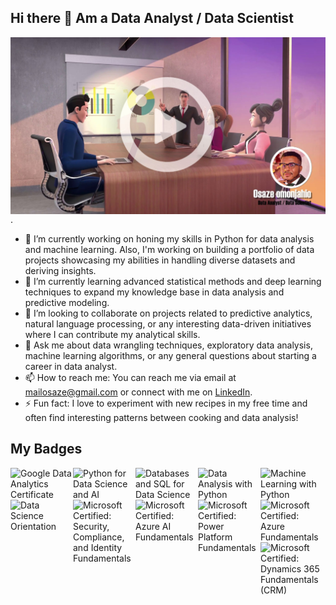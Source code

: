 ## Hi there 👋 Am a Data Analyst / Data Scientist

[<img align="left" alt="Data Analyst Profile Video" src="data-analyst-play.jpg"/>](https://youtu.be/1QlIFjICxzA)

.

- 🔭 I’m currently working on honing my skills in Python for data analysis and machine learning. Also, I'm working on building a portfolio of data projects showcasing my abilities in handling diverse datasets and deriving insights.
- 🌱 I’m currently learning advanced statistical methods and deep learning techniques to expand my knowledge base in data analysis and predictive modeling.
- 👯 I’m looking to collaborate on projects related to predictive analytics, natural language processing, or any interesting data-driven initiatives where I can contribute my analytical skills.
- 💬 Ask me about data wrangling techniques, exploratory data analysis, machine learning algorithms, or any general questions about starting a career in data analyst.
- 📫 How to reach me: You can reach me via email at mailosaze@gmail.com or connect with me on [LinkedIn](https://www.linkedin.com/in/osaze-omonjahio-ba65855b/).
- ⚡ Fun fact: I love to experiment with new recipes in my free time and often find interesting patterns between cooking and data analysis!

## My Badges

[<img align="left" alt="Google Data Analytics Certificate" width="100px" src="https://images.credly.com/size/220x220/images/d41de2b7-cbc2-47ec-bcf1-ebecbe83872f/GCC_badge_DA_1000x1000.png"/>](https://www.credly.com/badges/4395c6c0-e98f-4922-af7d-4b0d1fa28655/public_url)
[<img align="left" alt="Python for Data Science and AI" width="100px" src="https://images.credly.com/size/220x220/images/0571ab1d-f43b-43d9-9c68-8ebd0ebd61b7/Python_for_Data_Sci_and_AI_Foundational.png"/>](https://www.credly.com/badges/17ebf373-c143-4000-897d-b4910c3582a0/public_url)
[<img align="left" alt="Databases and SQL for Data Science" width="100px" src="https://images.credly.com/size/220x220/images/594e0ab7-c864-4d9a-9987-3a903ec3f06a/Cognitive_Class_-_DB_and_SQL_for_Data_Sci.png"/>](https://www.credly.com/badges/eb20e246-709a-408b-ab57-0f8bbea4c4b7/public_url)
[<img align="left" alt="Data Analysis with Python" width="100px" src="https://images.credly.com/size/680x680/images/fa39f4f0-174a-4886-b821-6a37d42b8b3a/Cognitive_Class_-_Data_Analysis_w_Python.png"/>](https://www.credly.com/badges/5e58481b-352a-4e66-aae3-826b9903a539/public_url)
[<img align="left" alt="Machine Learning with Python" width="100px" src="https://images.credly.com/size/220x220/images/5ae9bf9e-da6e-4cec-82eb-d2b4cfea9751/Machine_Learning_with_Python.png"/>](https://www.credly.com/badges/1eb4dc11-ec58-4a56-b4f5-22ef78c97fe1/public_url)
[<img align="left" alt="Data Science Orientation" width="100px" src="https://images.credly.com/size/220x220/images/5fc2d535-e716-46c4-881a-f4822b8da0e5/Cognitive_Class_-_What_is_Data_Science.png"/>](https://www.credly.com/badges/ce3a29b9-5268-46dc-924d-9b9286c8e22f/public_url)
[<img align="left" alt="Microsoft Certified: Security, Compliance, and Identity Fundamentals" width="100px" src="https://images.credly.com/size/220x220/images/fc1352af-87fa-4947-ba54-398a0e63322e/security-compliance-and-identity-fundamentals-600x600.png"/>](https://www.credly.com/badges/54761f83-12da-4954-96d9-3ed3014f01a0/public_url)
[<img align="left" alt="Microsoft Certified: Azure AI Fundamentals" width="100px" src="https://images.credly.com/size/220x220/images/4136ced8-75d5-4afb-8677-40b6236e2672/azure-ai-fundamentals-600x600.png"/>](https://www.credly.com/badges/f9ca3317-8d8b-46c8-a4eb-f4e2f4fa718c/public_url)
[<img align="left" alt="Microsoft Certified: Power Platform Fundamentals" width="100px" src="https://images.credly.com/size/220x220/images/2a6251f2-737b-4bf6-9190-d77570cc76fc/CERT-Fundamentals-Power-Platform.png"/>](https://www.credly.com/badges/7362a992-235e-4dea-933b-dc4d9ef204d9/public_url)
[<img align="left" alt="Microsoft Certified: Azure Fundamentals" width="100px" src="https://images.credly.com/size/220x220/images/be8fcaeb-c769-4858-b567-ffaaa73ce8cf/image.png"/>](https://www.credly.com/badges/5908f67d-6b80-4e35-9b85-886de1356bb3/public_url)
[<img align="left" alt="Microsoft Certified: Dynamics 365 Fundamentals (CRM)" width="100px" src="https://images.credly.com/size/220x220/images/42992295-0ee2-4527-982d-e51efbec40fc/dynamics365-fundamentals-crm-600x600.png"/>](https://www.credly.com/badges/3606ea8e-0d8a-4320-93b4-e7a63698042a/public_url)


<!--
**Henryzeze/Henryzeze** is a ✨ _special_ ✨ repository because its `README.md` (this file) appears on your GitHub profile.

Here are some ideas to get you started:

- 🔭 I’m currently working on ...
- 🌱 I’m currently learning ...
- 👯 I’m looking to collaborate on ...
- 🤔 I’m looking for help with ...
- 💬 Ask me about ...
- 📫 How to reach me: ...
- 😄 Pronouns: ...
- ⚡ Fun fact: ...
-->
